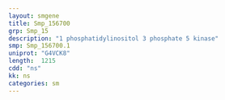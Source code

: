 ```yaml
---
layout: smgene
title: Smp_156700
grp: Smp_15
description: "1 phosphatidylinositol 3 phosphate 5 kinase"
smp: Smp_156700.1
uniprot: "G4VCK8"
length:  1215
cdd: "ns"
kk: ns
categories: sm
---
```

